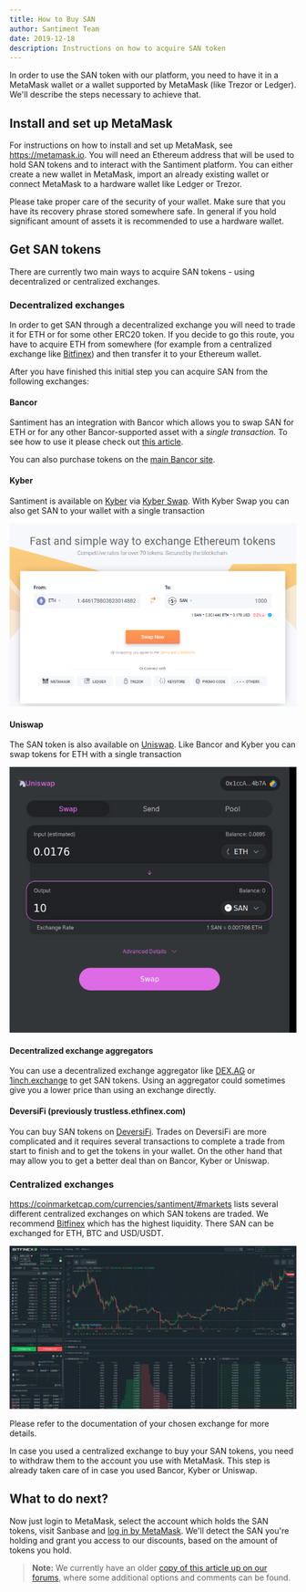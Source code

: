 ```yaml
---
title: How to Buy SAN
author: Santiment Team
date: 2019-12-18
description: Instructions on how to acquire SAN token
---
```

In order to use the SAN token with our platform, you need to have it in
a MetaMask wallet or a wallet supported by MetaMask (like Trezor or
Ledger). We'll describe the steps necessary to achieve that.

## Install and set up MetaMask

For instructions on how to install and set up MetaMask, see
<https://metamask.io>. You will need an Ethereum address that will be
used to hold SAN tokens and to interact with the Santiment
platform. You can either create a new wallet in MetaMask, import an
already existing wallet or connect MetaMask to a hardware wallet like
Ledger or Trezor.

Please take proper care of the security of your wallet. Make sure that
you have its recovery phrase stored somewhere safe. In general if
you hold significant amount of assets it is recommended to use a
hardware wallet.

## Get SAN tokens

There are currently two main ways to acquire SAN tokens - using
decentralized or centralized exchanges.

### Decentralized exchanges

In order to get SAN through a decentralized exchange you will need to
trade it for ETH or for some other ERC20 token. If you decide to
go this route, you have to acquire ETH from somewhere (for example from
a centralized exchange like
[Bitfinex](https://bitfinex.com/t/ETH:USD)) and then transfer it to
your Ethereum wallet.

After you have finished this initial step you can acquire SAN from the
following exchanges:

#### Bancor

Santiment has an integration with Bancor which allows you to swap SAN
for ETH or for any other Bancor-supported asset with a _single
transaction_. To see how to use it please check out [this
article](/san-token/buy-san-token-using-bancor).

You can also purchase tokens on the [main Bancor site](https://www.bancor.network).

#### Kyber

Santiment is available on [Kyber](https://kyber.network/) via
[Kyber Swap](https://kyberswap.com/swap/eth-san). With Kyber Swap you can also get
SAN to your wallet with a single transaction

![Kyberswap](kyber.png)

#### Uniswap

The SAN token is also available on
[Uniswap](https://uniswap.exchange/swap). Like Bancor and Kyber you
can swap tokens for ETH with a single transaction

![Uniswap](uniswap.png)

#### Decentralized exchange aggregators

You can use a decentralized exchange aggregator like
[DEX.AG](https://dex.ag) or [1inch.exchange](https://1inch.exchange)
to get SAN tokens. Using an aggregator could sometimes give you a
lower price than using an exchange directly.

#### DeversiFi (previously trustless.ethfinex.com)

You can buy SAN tokens on [DeversiFi](https://deversifi.com). Trades
on DeversiFi are more complicated and it requires several transactions
to complete a trade from start to finish and to get the tokens in your
wallet. On the other hand that may allow you to get a better deal than
on Bancor, Kyber or Uniswap.


### Centralized exchanges

<https://coinmarketcap.com/currencies/santiment/#markets> lists
several different centralized exchanges on which SAN tokens are
traded. We recommend [Bitfinex](https://www.bitfinex.com/t/SAN:USD)
which has the highest liquidity. There SAN can be exchanged for ETH,
BTC and USD/USDT.

![Bitfinex](bitfinex.png)

Please refer to the documentation of your chosen exchange for more
details.

In case you used a centralized exchange to buy your SAN tokens, you
need to withdraw them to the account you use with MetaMask. This step
is already taken care of in case you used Bancor, Kyber or Uniswap.

## What to do next?

Now just login to MetaMask, select the account which holds the SAN tokens,
visit Sanbase and [log in by
MetaMask](/intercom-articles/getting-started/sanbase/logging-into-sanbase).
We'll detect the SAN you're holding and grant you access to our
discounts, based on the amount of tokens you hold.

> **Note:** We currently have an older [copy of this article
up on our
forums](https://community.santiment.net/t/short-guide-how-to-buy-san-token/1062),
where some additional options and comments can be found.
